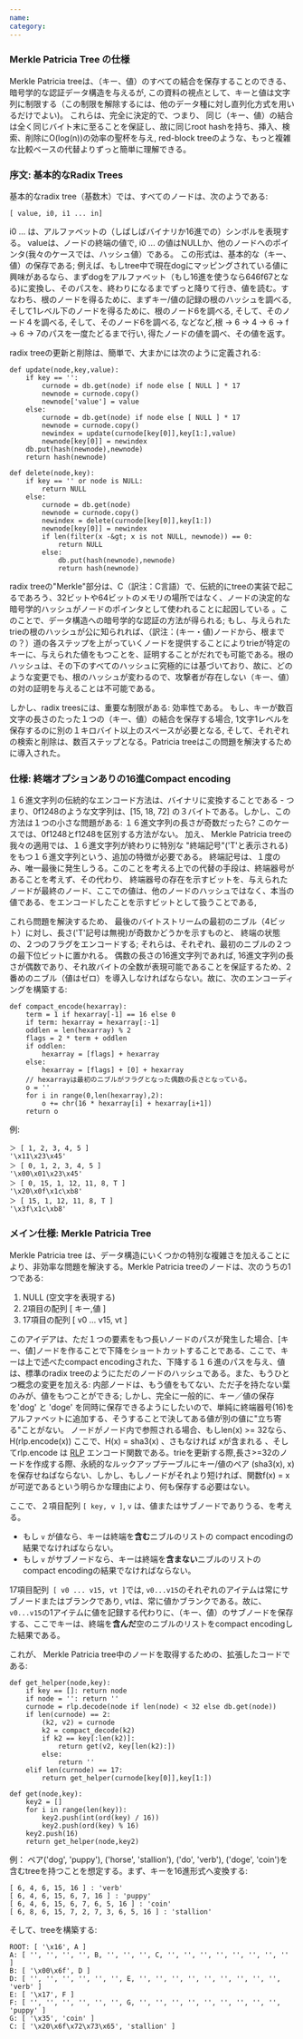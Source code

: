 ```yaml
---
name: 
category: 
---
```


### Merkle Patricia Tree の仕様

Merkle Patricia treeは、（キー、値）のすべての結合を保存することのできる、暗号学的な認証データ構造を与えるが, この資料の視点として、キーと値は文字列に制限する（この制限を解除するには、他のデータ種に対し直列化方式を用いるだけでよい)。 これらは、完全に決定的で、つまり、 同じ（キー、値）の結合は全く同じバイト末に至ることを保証し、故に同じroot hashを持ち、挿入、検索、削除にO(log(n))の効率の聖杯を与え, red-block treeのような、もっと複雑な比較ベースの代替よりずっと簡単に理解できる。

### 序文: 基本的なRadix Trees

基本的なradix tree（基数木）では、すべてのノードは、次のようである:

    [ value, i0, i1 ... in]

i0 ... は、アルファベットの（しばしばバイナリか16進での）シンボルを表現する。 valueは、ノードの終端の値で, i0 ... の値はNULLか、他のノードへのポインタ(我々のケースでは、ハッシュ値）である。 この形式は、基本的な（キー、値）の保存である; 例えば、もしtree中で現在dogにマッピングされている値に興味があるなら、まずdogをアルファベット（もし16進を使うなら646f67となる)に変換し、そのパスを、終わりになるまでずっと降りて行き、値を読む。すなわち、根のノードを得るために、まずキー/値の記録の根のハッシュを調べる,  そして1レベル下のノードを得るために、根のノード6を調べる, そして、そのノード４を調べる, そして、そのノード6を調べる, などなど,根 -> 6 -> 4 -> 6 -> f -> 6 -> 7のパスを一度たどるまで行い, 得たノードの値を調べ、その値を返す。 

radix treeの更新と削除は、簡単で、大まかには次のように定義される:

    def update(node,key,value):
        if key == '':
            curnode = db.get(node) if node else [ NULL ] * 17
            newnode = curnode.copy()
            newnode['value'] = value
        else:
            curnode = db.get(node) if node else [ NULL ] * 17
            newnode = curnode.copy()
            newindex = update(curnode[key[0]],key[1:],value)
            newnode[key[0]] = newindex
        db.put(hash(newnode),newnode)
        return hash(newnode)

    def delete(node,key):
        if key == '' or node is NULL:
            return NULL
        else:
            curnode = db.get(node)
            newnode = curnode.copy()
            newindex = delete(curnode[key[0]],key[1:])
            newnode[key[0]] = newindex
            if len(filter(x -&gt; x is not NULL, newnode)) == 0:
                return NULL
            else:
                db.put(hash(newnode),newnode)
                return hash(newnode)

radix treeの"Merkle"部分は、C（訳注：C言語）で、伝統的にtreeの実装で起こるであろう、32ビットや64ビットのメモリの場所ではなく、ノードの決定的な暗号学的ハッシュがノードのポインタとして使われることに起因している 。このことで、データ構造への暗号学的な認証の方法が得られる; もし、与えられたtrieの根のハッシュが公に知られれば、（訳注：(キー・値)ノードから、根までの？）道の各ステップを上がっていくノードを提供することによりtrieが特定のキーに、与えられた値をもつことを、証明することがだれでも可能である。根のハッシュは、その下のすべてのハッシュに究極的には基づいており、故に、どのような変更でも、根のハッシュが変わるので、攻撃者が存在しない（キー、値）の対の証明を与えることは不可能である。

しかし、radix treesには、重要な制限がある: 効率性である。 もし、キーが数百文字の長さのたった１つの（キー、値）の結合を保存する場合, 1文字1レベルを保存するのに別の１キロバイト以上のスペースが必要となる, そして、それぞれの検索と削除は、数百ステップとなる。Patricia treeはこの問題を解決するために導入された。

### 仕様: 終端オプションありの16進Compact encoding

１６進文字列の伝統的なエンコード方法は、バイナリに変換することである - つまり、0f1248のような文字列は、[15, 18, 72] の３バイトである。しかし、この方法は１つの小さな問題がある: １６進文字列の長さが奇数だったら? このケースでは、0f1248とf1248を区別する方法がない。 加え、 Merkle Patricia treeの我々の適用では、１６進文字列が終わりに特別な  &quot;終端記号&quot;('T'と表示される)をもつ１６進文字列という、追加の特徴が必要である。 終端記号は、１度のみ、唯一最後に発生しうる。このことを考える上での代替の手段は、終端器号があることを考えず、その代わり、 終端器号の存在を示すビットを、与えられたノードが最終のノード、ここでの値は、他のノードのハッシュではなく、本当の値である、をエンコードしたことを示すビットとして扱うことである, 

これら問題を解決するため、 最後のバイトストリームの最初のニブル（4ビット）に対し、長さ('T'記号は無視)が奇数かどうかを示すものと、 終端の状態の、２つのフラグをエンコードする; それらは、それぞれ、最初のニブルの２つの最下位ビットに置かれる。 偶数の長さの16進文字列であれば, 16進文字列の長さが偶数であり、それ故バイトの全数が表現可能であることを保証するため、2番めのニブル（値はゼロ）を導入しなければならない。故に、次のエンコーディングを構築する:

    def compact_encode(hexarray):
        term = 1 if hexarray[-1] == 16 else 0
        if term: hexarray = hexarray[:-1]
        oddlen = len(hexarray) % 2
        flags = 2 * term + oddlen
        if oddlen:
            hexarray = [flags] + hexarray
        else:
            hexarray = [flags] + [0] + hexarray
        // hexarrayは最初のニブルがフラグとなった偶数の長さとなっている。
        o = ''
        for i in range(0,len(hexarray),2):
            o += chr(16 * hexarray[i] + hexarray[i+1])
        return o

例:

    ＞ [ 1, 2, 3, 4, 5 ]
    '\x11\x23\x45'
    ＞ [ 0, 1, 2, 3, 4, 5 ]
    '\x00\x01\x23\x45'
    ＞ [ 0, 15, 1, 12, 11, 8, T ]
    '\x20\x0f\x1c\xb8'
    ＞ [ 15, 1, 12, 11, 8, T ]
    '\x3f\x1c\xb8'

### メイン仕様: Merkle Patricia Tree

Merkle Patricia tree は、データ構造にいくつかの特別な複雑さを加えることにより、非効率な問題を解決する。Merkle Patricia treeのノードは、次のうちの1つである:

1. NULL (空文字を表現する)
2. 2項目の配列 [ キー,値 ]
3. 17項目の配列 [ v0 ... v15, vt ]

このアイデアは、ただ１つの要素をもつ長いノードのパスが発生した場合、[キー、値]ノードを作ることで下降をショートカットすることである、ここで、キーは上で述べたcompact encodingされた、下降する１６進のパスを与え、値は、標準のradix treeのようにただのノードのハッシュである。また、もうひとつ概念の変更を加える: 内部ノードは、もう値をもてない、ただ子を持たない葉のみが、値をもつことができる; しかし、完全に一般的に、キー／値の保存を'dog' と 'doge' を同時に保存できるようにしたいので、単純に終端器号(16)をアルファベットに追加する、そうすることで決してある値が別の値に&quot;立ち寄る&quot;ことがない。 ノードがノード内で参照される場合、もしlen(x) >= 32なら、H(rlp.encode(x)) ここで、H(x) = sha3(x) 、さもなければ xが含まれる 、そしてrlp.encode は [RLP](https://github.com/ethereum/wiki/wiki/%5BJapanese%5D-RLP) エンコード関数である。trieを更新する際,長さ>=32のノードを作成する際、永続的なルックアップテーブルにキー/値のペア (sha3(x), x) を保存せねばならない、しかし、もしノードがそれより短ければ、関数f(x) = xが可逆であるという明らかな理由により、何も保存する必要はない。 

ここで、２項目配列 `[ key, v ]`, `v` は、値またはサブノードでありうる、を考える。
* もし `v` が値なら、キーは終端を**含む**ニブルのリストの compact encodingの結果でなければならない。
* もし `v` がサブノードなら、キーは終端を**含まない**ニブルのリストの compact encodingの結果でなければならない。

17項目配列` [ v0 ... v15, vt ]`では, `v0...v15`のそれぞれのアイテムは常にサブノードまたはブランクであり, vtは、常に値かブランクである。故に、`v0...v15`の1アイテムに値を記録する代わりに、（キー、値）のサブノードを保存する、ここでキーは、終端を**含んだ**空のニブルのリストをcompact encodingした結果である。 

これが、 Merkle Patricia tree中のノードを取得するための、拡張したコードである:

    def get_helper(node,key):
        if key == []: return node
        if node = '': return ''
        curnode = rlp.decode(node if len(node) < 32 else db.get(node))
        if len(curnode) == 2:
            (k2, v2) = curnode
            k2 = compact_decode(k2)
            if k2 == key[:len(k2)]:
                return get(v2, key[len(k2):])
            else:
                return ''
        elif len(curnode) == 17:
            return get_helper(curnode[key[0]],key[1:])

    def get(node,key):
        key2 = []
        for i in range(len(key)):
            key2.push(int(ord(key) / 16))
            key2.push(ord(key) % 16)
        key2.push(16)
        return get_helper(node,key2)

例： ペア('dog', 'puppy'), ('horse', 'stallion'), ('do', 'verb'), ('doge', 'coin')を含むtreeを持つことを想定する。まず、キーを16進形式へ変換する:

    [ 6, 4, 6, 15, 16 ] : 'verb'
    [ 6, 4, 6, 15, 6, 7, 16 ] : 'puppy'
    [ 6, 4, 6, 15, 6, 7, 6, 5, 16 ] : 'coin'
    [ 6, 8, 6, 15, 7, 2, 7, 3, 6, 5, 16 ] : 'stallion'

そして、treeを構築する:

    ROOT: [ '\x16', A ]
    A: [ '', '', '', '', B, '', '', '', C, '', '', '', '', '', '', '', '' ]
    B: [ '\x00\x6f', D ]
    D: [ '', '', '', '', '', '', E, '', '', '', '', '', '', '', '', '', 'verb' ]
    E: [ '\x17', F ]
    F: [ '', '', '', '', '', '', G, '', '', '', '', '', '', '', '', '', 'puppy' ]
    G: [ '\x35', 'coin' ]
    C: [ '\x20\x6f\x72\x73\x65', 'stallion' ]
